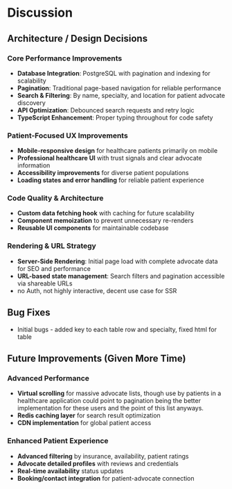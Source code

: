 # Discussion

## Architecture / Design Decisions

### Core Performance Improvements
- **Database Integration**: PostgreSQL with pagination and indexing for scalability
- **Pagination**: Traditional page-based navigation for reliable performance
- **Search & Filtering**: By name, specialty, and location for patient advocate discovery
- **API Optimization**: Debounced search requests and retry logic
- **TypeScript Enhancement**: Proper typing throughout for code safety

### Patient-Focused UX Improvements  
- **Mobile-responsive design** for healthcare patients primarily on mobile
- **Professional healthcare UI** with trust signals and clear advocate information
- **Accessibility improvements** for diverse patient populations
- **Loading states and error handling** for reliable patient experience

### Code Quality & Architecture
- **Custom data fetching hook** with caching for future scalability
- **Component memoization** to prevent unnecessary re-renders
- **Reusable UI components** for maintainable codebase

### Rendering & URL Strategy
- **Server-Side Rendering**: Initial page load with complete advocate data for SEO and performance
- **URL-based state management**: Search filters and pagination accessible via shareable URLs
- no Auth, not highly interactive, decent use case for SSR

## Bug Fixes
-  Initial bugs - added key to each table row and specialty, fixed html for table

## Future Improvements (Given More Time)

### Advanced Performance
- **Virtual scrolling** for massive advocate lists, though use by patients in a healthcare application could point to pagination being the better implementation for these users and the point of this list anyways.
- **Redis caching layer** for search result optimization  
- **CDN implementation** for global patient access

### Enhanced Patient Experience
- **Advanced filtering** by insurance, availability, patient ratings
- **Advocate detailed profiles** with reviews and credentials
- **Real-time availability** status updates
- **Booking/contact integration** for patient-advocate connection
